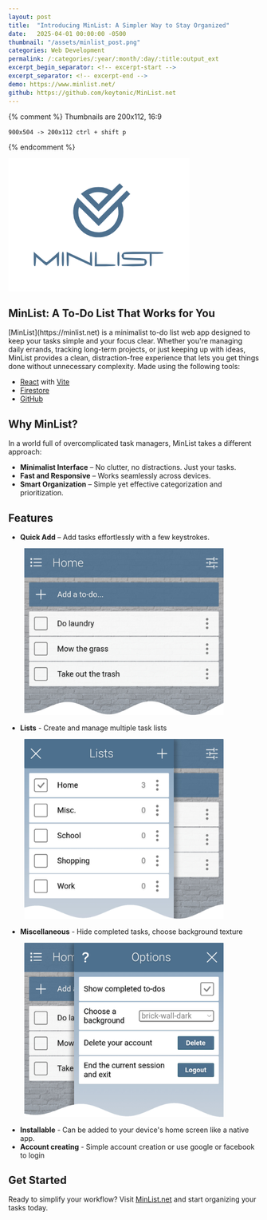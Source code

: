 ```yaml
---
layout: post
title:  "Introducing MinList: A Simpler Way to Stay Organized"
date:   2025-04-01 00:00:00 -0500
thumbnail: "/assets/minlist_post.png"
categories: Web Development
permalink: /:categories/:year/:month/:day/:title:output_ext
excerpt_begin_separator: <!-- excerpt-start -->
excerpt_separator: <!-- excerpt-end -->
demo: https://www.minlist.net/
github: https://github.com/keytonic/MinList.net
---
```

{% comment %} 
    Thumbnails are 200x112, 16:9

    900x504 -> 200x112 ctrl + shift p

    
{% endcomment %}

![MinList](https://raw.githubusercontent.com/keytonic/MinList/refs/heads/main/public/images/minlist.png)

## MinList: A To-Do List That Works for You

<!-- excerpt-start -->[MinList](https://minlist.net) is a minimalist to-do list web app designed to keep your tasks simple and your focus clear. Whether you're managing daily errands, tracking long-term projects, or just keeping up with ideas, MinList provides a clean, distraction-free experience that lets you get things done without unnecessary complexity. <!-- excerpt-end -->Made using the following tools:

- [React](https://react.dev) with [Vite](https://vite.dev)
- [Firestore](https://firebase.google.com/products/firestore)
- [GitHub](https://github.com/keytonic/MinList)

## Why MinList?

In a world full of overcomplicated task managers, MinList takes a different approach:

- **Minimalist Interface** – No clutter, no distractions. Just your tasks.
- **Fast and Responsive** – Works seamlessly across devices.
- **Smart Organization** – Simple yet effective categorization and prioritization.
 
## Features

- **Quick Add** – Add tasks effortlessly with a few keystrokes.

&nbsp;&nbsp;&nbsp;&nbsp;&nbsp;&nbsp;&nbsp;&nbsp;<img src="https://raw.githubusercontent.com/keytonic/MinList/refs/heads/main/public/images/Screenshot1.png" width="400px">


- **Lists** - Create and manage multiple task lists

&nbsp;&nbsp;&nbsp;&nbsp;&nbsp;&nbsp;&nbsp;&nbsp;<img src="https://raw.githubusercontent.com/keytonic/MinList/refs/heads/main/public/images/Screenshot2.png" width="400px">

- **Miscellaneous** - Hide completed tasks, choose background texture

&nbsp;&nbsp;&nbsp;&nbsp;&nbsp;&nbsp;&nbsp;&nbsp;<img src="https://raw.githubusercontent.com/keytonic/MinList/refs/heads/main/public/images/Screenshot3.png" width="400px">


- **Installable** - Can be added to your device's home screen like a native app.
- **Account creating** - Simple account creation or use google or facebook to login

## Get Started

Ready to simplify your workflow? Visit [MinList.net](https://minlist.net) and start organizing your tasks today.




